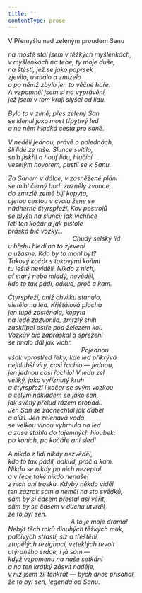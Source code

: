 ```yaml
---
title: ''
contentType: prose
---
```


V Přemyšlu nad zeleným proudem Sanu

_na mostě stál jsem v těžkých myšlenkách,  
v myšlenkách na tebe, ty moje duše,  
na štěstí, jež se jako paprsek  
zjevilo, usmálo a zmizelo  
a po němž zbylo jen to věčné hoře.  
A vzpomněl jsem si na vyprávění,  
jež jsem v tom kraji slyšel od lidu._

_Bylo to v zimě; přes zelený San  
se klenul jako most třpytivý led  
a na něm hladká cesta pro saně._

_V neděli jednou, právě o polednách,  
šli lidé ze mše. Slunce svítilo,  
sníh jiskřil a houf lidu, hlučící  
veselým hovorem, pustil se k Sanu._

_Za Sanem v dálce, v zasněžené pláni  
se mihl černý bod: zazněly zvonce,  
do zmrzlé země bijí kopyta,  
ujetou cestou v cvalu žene se  
nádherné čtyrspřeží. Kov postrojů  
se blyští na slunci; jak vichřice  
letí ten kočár a jak pistole  
práská bič vozky…  
                                     Chudý selský lid  
u břehu hledí na to zjevení  
a užasne. Kdo by to mohl být?  
Takový kočár s takovými koňmi  
tu ještě neviděli. Nikdo z nich,  
ať starý nebo mladý, nevěděl,  
kdo to tak pádí, odkud, proč a kam._

_Čtyrspřeží, aniž chvilku stanulo,  
vletělo na led. Křišťálová plocha  
jen tupě zasténala, kopyta  
na ledě zazvonila, zmrzlý sníh  
zaskřípal ostře pod železem kol.  
Vozkův bič zapráskal a spřežení  
se hnalo dál jak vichr.  
                                          Pojednou  
však vprostřed řeky, kde led přikrývá  
nejhlubší víry, cosi řachlo — jednou,  
jen jednou cosi řachlo! V ledu zel  
veliký, jako vyříznutý kruh  
a čtyrspřeží i kočár se svým vozkou  
a celým nákladem se jako sen,  
jak světlý přelud rázem propadl.  
Jen San se zachechtal jak ďábel  
a olízl. Jen zelenavá voda  
se velkou vlnou vyhrnula na led  
a zase stáhla do tajemných hloubek:  
po koních, po kočáře ani sled!_

_A nikdo z lidí nikdy nezvěděl,  
kdo to tak pádil, odkud, proč a kam.  
Nikdo se nikdy po nich nezeptal  
a v řece také nikdo nenašel  
z nich ani trosku. Kdyby někdo viděl  
ten _zázrak_ sám a neměl na sto svědků,  
sám by si časem přestal asi věřit,  
sám by se časem v duchu utvrdil,  
že to byl sen.  
                                    A to je moje drama!  
Nebýt těch roků dlouhých těžkých muk,  
palčivých strastí, slz a třeštění,  
ztupělých rezignací, vzteklých revolt  
utýraného srdce, i já sám —  
když vzpomenu na naše setkání  
a na ten krátký zásvit naděje,  
v níž jsem žil tenkrát — bych dnes přísahal,  
že to byl sen, legenda od Sanu._
